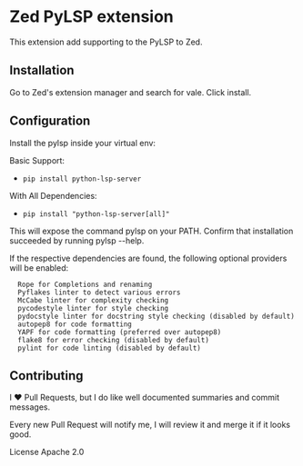 # Zed PyLSP extension

This extension add supporting to the PyLSP to Zed.

## Installation

Go to Zed's extension manager and search for vale. Click install.

## Configuration

Install the pylsp inside your virtual env:

Basic Support:

- `pip install python-lsp-server`

With All Dependencies:

- `pip install "python-lsp-server[all]"`

This will expose the command pylsp on your PATH. Confirm that installation succeeded by running pylsp --help.

If the respective dependencies are found, the following optional providers will be enabled:

```
  Rope for Completions and renaming
  Pyflakes linter to detect various errors
  McCabe linter for complexity checking
  pycodestyle linter for style checking
  pydocstyle linter for docstring style checking (disabled by default)
  autopep8 for code formatting
  YAPF for code formatting (preferred over autopep8)
  flake8 for error checking (disabled by default)
  pylint for code linting (disabled by default)
```

## Contributing

I ❤️ Pull Requests, but I do like well documented summaries and commit messages.

Every new Pull Request will notify me, I will review it and merge it if it looks good.

License Apache 2.0
